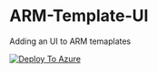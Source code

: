 # ARM-Template-UI
Adding an UI to ARM temaplates


[![Deploy To Azure](https://docs.microsoft.com/en-us/azure/templates/media/deploy-to-azure.svg)](https://portal.azure.com/#blade/Microsoft_Azure_CreateUIDef/CustomDeploymentBlade/uri/https%3A%2F%2Fraw.githubusercontent.com%2Fsebassem%2FARM-Template-UI%2Fmain%2Fazuredeploy.json)
